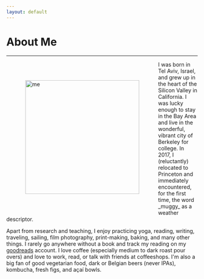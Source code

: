 ```yaml
---
layout: default
---
```


# About Me
---
<img src="figures/headshot_2021.png" alt="me" align="left" hspace="50" vspace="50" width="300px"/>
I was born in Tel Aviv, Israel, and grew up in the heart of the Silicon Valley in California. I was lucky enough to stay in the Bay Area and live in the wonderful, vibrant city of Berkeley for college. In 2017, I (reluctantly) relocated to Princeton and immediately encountered, for the first time, the word _muggy_ as a weather descriptor.

Apart from research and teaching, I enjoy practicing yoga, reading, writing, traveling, sailing, film photography, print-making, baking, and many other things. I rarely go anywhere without a book and track my reading on my [goodreads](https://www.goodreads.com/user/show/27519872-goni-halevi) account. I love coffee (especially medium to dark roast pour overs) and love to work, read, or talk with friends at coffeeshops. I'm also a big fan of good vegetarian food, dark or Belgian beers (never IPAs), kombucha, fresh figs, and açaí bowls.
